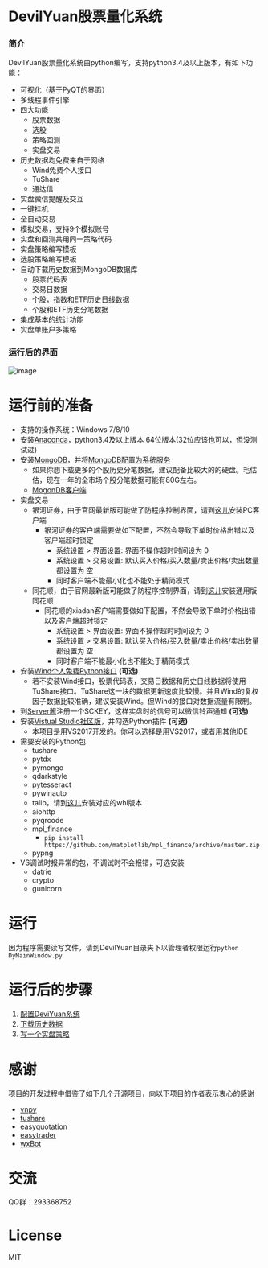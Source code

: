 # DevilYuan股票量化系统
### 简介
DevilYuan股票量化系统由python编写，支持python3.4及以上版本，有如下功能：
- 可视化（基于PyQT的界面）
- 多线程事件引擎
- 四大功能
    - 股票数据
    - 选股
    - 策略回测
    - 实盘交易
- 历史数据均免费来自于网络
    - Wind免费个人接口
    - TuShare
    - 通达信
- 实盘微信提醒及交互
- 一键挂机
- 全自动交易
- 模拟交易，支持9个模拟账号
- 实盘和回测共用同一策略代码
- 实盘策略编写模板
- 选股策略编写模板
- 自动下载历史数据到MongoDB数据库
    - 股票代码表
    - 交易日数据
    - 个股，指数和ETF历史日线数据
    - 个股和ETF历史分笔数据
- 集成基本的统计功能
- 实盘单账户多策略

### 运行后的界面
![image](https://github.com/moyuanz/DevilYuan/blob/master/docs/main.png)

# 运行前的准备
- 支持的操作系统：Windows 7/8/10
- 安装[Anaconda](https://www.anaconda.com/download/)，python3.4及以上版本 64位版本(32位应该也可以，但没测试过)
- 安装[MongoDB](https://www.mongodb.com/download-center#production)，并将[MongoDB配置为系统服务](https://docs.mongodb.com/manual/tutorial/install-mongodb-on-windows/#configure-a-windows-service-for-mongodb-community-edition)
    -  如果你想下载更多的个股历史分笔数据，建议配备比较大的的硬盘。毛估估，现在一年的全市场个股分笔数据可能有80G左右。
    -  [MogonDB客户端](https://robomongo.org/download)
-  实盘交易
    - 银河证券，由于官网最新版可能做了防程序控制界面，请到[这儿](https://github.com/moyuanz/Box/blob/master/BinaryStar3.2.exe)安装PC客户端
        - 银河证券的客户端需要做如下配置，不然会导致下单时价格出错以及客户端超时锁定
            - 系统设置 > 界面设置: 界面不操作超时时间设为 0
            - 系统设置 > 交易设置: 默认买入价格/买入数量/卖出价格/卖出数量 都设置为 空
            - 同时客户端不能最小化也不能处于精简模式
    - 同花顺，由于官网最新版可能做了防程序控制界面，请到[这儿](https://github.com/shidenggui/easytrader/issues/272)安装通用版同花顺
        - 同花顺的xiadan客户端需要做如下配置，不然会导致下单时价格出错以及客户端超时锁定
            - 系统设置 > 界面设置: 界面不操作超时时间设为 0
            - 系统设置 > 交易设置: 默认买入价格/买入数量/卖出价格/卖出数量 都设置为 空
            - 同时客户端不能最小化也不能处于精简模式
- 安装[Wind个人免费Python接口](http://dajiangzhang.com/document) **(可选)**
    - 若不安装Wind接口，股票代码表，交易日数据和历史日线数据将使用TuShare接口。TuShare这一块的数据更新速度比较慢。并且Wind的复权因子数据比较准确，建议安装Wind。但Wind的接口对数据流量有限制。
- 到[Server酱](http://sc.ftqq.com/3.version)注册一个SCKEY，这样实盘时的信号可以微信铃声通知 **(可选)**
- 安装[Vistual Studio社区版](https://www.visualstudio.com/zh-hans/)，并勾选Python插件 **(可选)**
    - 本项目是用VS2017开发的。你可以选择是用VS2017，或者用其他IDE 
- 需要安装的Python包
    - tushare
    - pytdx
    - pymongo
    - qdarkstyle
    - pytesseract
    - pywinauto
    - talib，请到[这儿](https://www.lfd.uci.edu/~gohlke/pythonlibs/#ta-lib)安装对应的whl版本
    - aiohttp
    - pyqrcode
    - mpl_finance
        - `pip install https://github.com/matplotlib/mpl_finance/archive/master.zip`
    - pypng
- VS调试时报异常的包，不调试时不会报错，可选安装
    - datrie
    - crypto
    - gunicorn

# 运行
因为程序需要读写文件，请到DevilYuan目录夹下以管理者权限运行`python DyMainWindow.py`

# 运行后的步骤
1. [配置DeviYuan系统](https://github.com/moyuanz/DevilYuan/blob/master/docs/Config.md)
2. [下载历史数据](https://github.com/moyuanz/DevilYuan/blob/master/docs/data/DownloadHistoryData.md)
3. [写一个实盘策略](https://github.com/moyuanz/DevilYuan/blob/master/docs/trade/WriteATradeStrategy.md)

# 感谢
项目的开发过程中借鉴了如下几个开源项目，向以下项目的作者表示衷心的感谢
- [vnpy](https://github.com/vnpy/vnpy)
- [tushare](https://github.com/waditu/tushare)
- [easyquotation](https://github.com/shidenggui/easyquotation)
- [easytrader](https://github.com/shidenggui/easytrader)
- [wxBot](https://github.com/liuwons/wxBot)

# 交流

QQ群：293368752

# License
MIT

